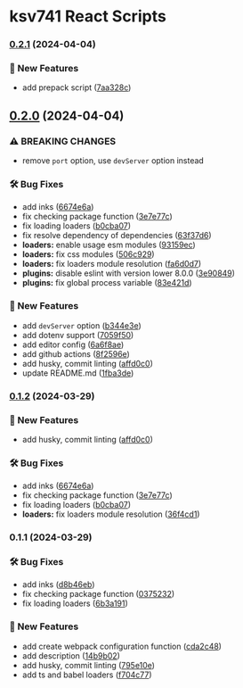# ksv741 React Scripts
### [0.2.1](https://github.com/ksv741/react-scripts/compare/v0.2.0...v0.2.1) (2024-04-04)


### 🚀 New Features

* add prepack script ([7aa328c](https://github.com/ksv741/react-scripts/commit/7aa328cd3d8d7149aa3a5deb5050a33f468a5d2f))

## [0.2.0](https://github.com/ksv741/react-scripts/compare/v0.1.0...v0.2.0) (2024-04-04)


### ⚠ BREAKING CHANGES

* remove `port` option, use `devServer` option instead

### 🛠️ Bug Fixes

* add inks ([6674e6a](https://github.com/ksv741/react-scripts/commit/6674e6ac22f0f4cf66897668b4014d52bad68aa6))
* fix checking package function ([3e7e77c](https://github.com/ksv741/react-scripts/commit/3e7e77c111034a5817e71da55414acc376efc1c9))
* fix loading loaders ([b0cba07](https://github.com/ksv741/react-scripts/commit/b0cba07f671048b92198668dfaf5bd73acc2cdc7))
* fix resolve dependency of dependencies ([63f37d6](https://github.com/ksv741/react-scripts/commit/63f37d6c19f469608087df86e301292ad3dd368e))
* **loaders:** enable usage esm modules ([93159ec](https://github.com/ksv741/react-scripts/commit/93159ec92f94462b0b8fb19e3c5c842adb43d612))
* **loaders:** fix css modules ([506c929](https://github.com/ksv741/react-scripts/commit/506c929141409b685f38b7e8468eba1b5f144fdd))
* **loaders:** fix loaders module resolution ([fa6d0d7](https://github.com/ksv741/react-scripts/commit/fa6d0d701e3b21f0a7fbb5f87e794a4ce3689533))
* **plugins:** disable eslint with version lower 8.0.0 ([3e90849](https://github.com/ksv741/react-scripts/commit/3e908496b3076c405f6056e203e19a11ee4e5a2a))
* **plugins:** fix global process variable ([83e421d](https://github.com/ksv741/react-scripts/commit/83e421d63ab22f41cb3f5cfb914446e48d794c50))


### 🚀 New Features

* add `devServer` option ([b344e3e](https://github.com/ksv741/react-scripts/commit/b344e3ead38419b048a468d32fb216ebb17e128b))
* add dotenv support ([7059f50](https://github.com/ksv741/react-scripts/commit/7059f50d1ff4697cbb9ef69f30bca7bc2c6c75ad))
* add editor config ([6a6f8ae](https://github.com/ksv741/react-scripts/commit/6a6f8aeb74c4a7462bc0832d86f33d1b97986660))
* add github actions ([8f2596e](https://github.com/ksv741/react-scripts/commit/8f2596e25b0e39b038216bf5112859c3f970e093))
* add husky, commit linting ([affd0c0](https://github.com/ksv741/react-scripts/commit/affd0c02185aa2585f654c8da46c9a77c49a5499))
* update README.md ([1fba3de](https://github.com/ksv741/react-scripts/commit/1fba3de84986a7c2639b9fbb6579b39be1b2724e))

### [0.1.2](https://github.com/ksv741/react-scripts/compare/v0.1.0...v0.1.2) (2024-03-29)


### 🚀 New Features

* add husky, commit linting ([affd0c0](https://github.com/ksv741/react-scripts/commit/affd0c02185aa2585f654c8da46c9a77c49a5499))


### 🛠️ Bug Fixes

* add inks ([6674e6a](https://github.com/ksv741/react-scripts/commit/6674e6ac22f0f4cf66897668b4014d52bad68aa6))
* fix checking package function ([3e7e77c](https://github.com/ksv741/react-scripts/commit/3e7e77c111034a5817e71da55414acc376efc1c9))
* fix loading loaders ([b0cba07](https://github.com/ksv741/react-scripts/commit/b0cba07f671048b92198668dfaf5bd73acc2cdc7))
* **loaders:** fix loaders module resolution ([36f4cd1](https://github.com/ksv741/react-scripts/commit/36f4cd10cd1c6e5737730bded00318e662ef6618))

### 0.1.1 (2024-03-29)


### 🛠️ Bug Fixes

* add inks ([d8b46eb](https://github.com/ksv741/react-scripts/commit/d8b46eb93a89cba6b696be6521627bfe3eabaa92))
* fix checking package function ([0375232](https://github.com/ksv741/react-scripts/commit/037523205751b3f0bacbed9f14e5564e45439bc0))
* fix loading loaders ([6b3a191](https://github.com/ksv741/react-scripts/commit/6b3a191e38c651974fa3f26935beb40a6692ec3e))


### 🚀 New Features

* add create webpack configuration function ([cda2c48](https://github.com/ksv741/react-scripts/commit/cda2c486131bba94e65e82664ef5713d9ca93137))
* add description ([14b9b02](https://github.com/ksv741/react-scripts/commit/14b9b026aeb3914c40b065fd4303ac00418056bc))
* add husky, commit linting ([795e10e](https://github.com/ksv741/react-scripts/commit/795e10e1e582ddc57ba1439d37577ce525ae665a))
* add ts and babel loaders ([f704c77](https://github.com/ksv741/react-scripts/commit/f704c77546e6f154ca59d589fb7cf2df36540a0a))
